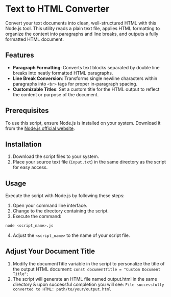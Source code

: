 # Text to HTML Converter

Convert your text documents into clean, well-structured HTML with this Node.js tool. This utility reads a plain text file, applies HTML formatting to organize the content into paragraphs and line breaks, and outputs a fully formatted HTML document.

## Features

- **Paragraph Formatting**: Converts text blocks separated by double line breaks into neatly formatted HTML paragraphs.
- **Line Break Conversion**: Transforms single newline characters within paragraphs into `<br>` tags for proper in-paragraph spacing.
- **Customizable Titles**: Set a custom title for the HTML output to reflect the content or purpose of the document.

## Prerequisites

To use this script, ensure Node.js is installed on your system. Download it from the [Node.js official website](https://nodejs.org/).

## Installation

1. Download the script files to your system.
2. Place your source text file (`input.txt`) in the same directory as the script for easy access.

## Usage

Execute the script with Node.js by following these steps:

1. Open your command line interface.
2. Change to the directory containing the script.
3. Execute the command:

```bash
node <script_name>.js
```
4. Adjust the `<script_name>` to the name of your script file.

## Adjust Your Document Title
1. Modify the documentTitle variable in the script to personalize the title of the output HTML document:
`const documentTitle = "Custom Document Title";`
2. The script will generate an HTML file named output.html in the same directory & upon successful completion you will see:
`File successfully converted to HTML: path/to/your/output.html`

